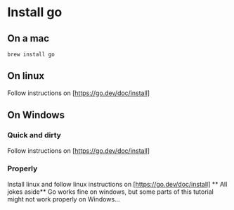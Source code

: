 # Install go

## On a mac
```
brew install go
```

## On linux
Follow instructions on [https://go.dev/doc/install]

## On Windows

### Quick and dirty
Follow instructions on [https://go.dev/doc/install]

### Properly
Install linux and follow linux instructions on [https://go.dev/doc/install]
** All jokes aside** Go works fine on windows, but some parts of this tutorial might not work properly on Windows...
